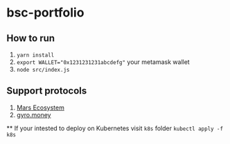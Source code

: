 
# bsc-portfolio

## How to run

 1. `yarn install`
 2. `export WALLET="0x1231231231abcdefg"`  your metamask wallet
 3. `node src/index.js`

## Support protocols

 1. [Mars Ecosystem](https://app.marsecosystem.com/farms)
 2. [gyro.money](https://gyro.money/)


** If your intested to deploy on Kubernetes visit `k8s` folder
`kubectl apply -f k8s`